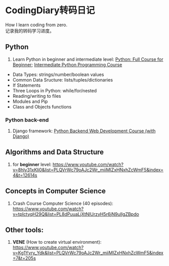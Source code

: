 # CodingDiary转码日记
How I learn coding from zero. 
<br>记录我的转码学习进度。

## Python
1. Learn Python in beginner and intermediate level: [Python: Full Course for Beginner](https://www.youtube.com/watch?v=rfscVS0vtbw&list=PLQVrWc79oAJc2Wr_miiMIZxHNxhZcWmF5&index=1); [Intermediate Python Programming Course](https://www.youtube.com/watch?v=HGOBQPFzWKo&list=PLQVrWc79oAJc2Wr_miiMIZxHNxhZcWmF5&index=3&t=5968s)
* Data Types: strings/number/boolean values
* Common Data Sructure: lists/tuples/dictionaries
* If Statements
* Three Loops in Python: while/for/nested
* Reading/writing to files
* Modules and Pip
* Class and Objects functions

### Python back-end
1. Django framework: [Python Backend Web Development Course (with Django)](https://www.youtube.com/watch?v=jBzwzrDvZ18&list=PLQVrWc79oAJc2Wr_miiMIZxHNxhZcWmF5&index=5&t=32942s)
   
## Algorithms and Data Structure
1. for **beginner** level: 
   https://www.youtube.com/watch?v=8hly31xKli0&list=PLQVrWc79oAJc2Wr_miiMIZxHNxhZcWmF5&index=4&t=12614s

## Concepts in Computer Science
1. Crash Course Computer Science (40 episodes): 
   https://www.youtube.com/watch?v=tpIctyqH29Q&list=PL8dPuuaLjXtNlUrzyH5r6jN9ulIgZBpdo

## Other tools:
1. **VENE** (How to create virtual environment): 
   https://www.youtube.com/watch?v=Kg1Yvry_Ydk&list=PLQVrWc79oAJc2Wr_miiMIZxHNxhZcWmF5&index=7&t=205s
